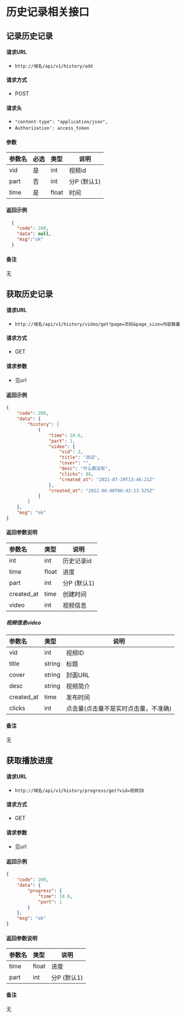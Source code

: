 # 历史记录相关接口

## 记录历史记录

#### 请求URL
- ` http://域名/api/v1/history/add `
  
#### 请求方式
- POST 

####  请求头
- `"content-type": "application/json",`
- `Authorization': access_token`


#### 参数

| 参数名 | 必选 | 类型  | 说明        |
| :----- | :--- | :---- | ----------- |
| vid    | 是   | int   | 视频id      |
| part   | 否   | int   | 分P (默认1) |
| time   | 是   | float | 时间        |

#### 返回示例 

``` json
  {
    "code": 200,
    "data": null,
    "msg":"ok"
  }
```

#### 备注 
无


## 获取历史记录

#### 请求URL
- ` http://域名/api/v1/history/video/get?page=页码&page_size=内容数量 `
  
#### 请求方式
- GET 

#### 请求参数
- 见url

#### 返回示例 

``` json
{
    "code": 200,
    "data": {
        "history": [
            {
                "time": 10.6,
                "part": 1,
                "video": {
                    "vid": 2,
                    "title": "测试",
                    "cover": "",
                    "desc": "什么都没有",
                    "clicks": 86,
                    "created_at": "2021-07-29T13:46:21Z"
                },
                "created_at": "2022-06-06T08:42:13.525Z"
            }
        ]
    },
    "msg": "ok"
}
```

#### 返回参数说明 

| 参数名     | 类型  | 说明        |
| :--------- | :---- | ----------- |
| int        | int   | 历史记录id  |
| time       | float | 进度        |
| part       | int   | 分P (默认1) |
| created_at | time  | 创建时间    |
| video      | int   | 视频信息    |


##### 视频信息video
| 参数名     | 类型   | 说明                                 |
| :--------- | :----- | ------------------------------------ |
| vid        | int    | 视频ID                               |
| title      | string | 标题                                 |
| cover      | string | 封面URL                              |
| desc       | string | 视频简介                             |
| created_at | time   | 发布时间                             |
| clicks     | int    | 点击量(点击量不是实时点击量，不准确) |

#### 备注 
无


## 获取播放进度

#### 请求URL
- ` http://域名/api/v1/history/progress/get?vid=视频ID `
  
#### 请求方式
- GET 

#### 请求参数
- 见url

#### 返回示例 

``` json
{
    "code": 200,
    "data": {
        "progress": {
            "time": 10.6,
            "part": 1
        }
    },
    "msg": "ok"
}
```

#### 返回参数说明 

| 参数名     | 类型  | 说明        |
| :--------- | :---- | ----------- |
| time       | float | 进度        |
| part       | int   | 分P (默认1) |

#### 备注 
无
